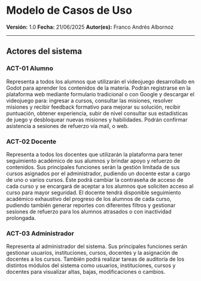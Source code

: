 # Modelo de Casos de Uso

**Versión:** 1.0
**Fecha:** 21/06/2025
**Autor(es):** Franco Andrés Albornoz

---

## Actores del sistema

### ACT-01 Alumno
Representa a todos los alumnos que utilizarán el videojuego desarrollado en Godot para aprender los contenidos de la materia. Podrán registrarse en la plataforma web mediante formulario tradicional o con Google y descargar el videojuego para: ingresar a cursos, consultar las misiones, resolver misiones y recibir feedback formativo para mejorar su solución, recibir puntuación, obtener experiencia, subir de nivel consultar sus estadísticas de juego y desbloquear nuevas misiones y habilidades. Podrán confirmar asistencia a sesiones de refuerzo vía mail, o web.

### ACT-02 Docente
Representa a todos los docentes que utilizarán la plataforma para tener seguimiento académico de sus alumnos y brindar apoyo y refuerzo de contenidos.
Sus principales funciones serán la gestión limitada de sus cursos asignados por el administrador, pudiendo un docente estar a cargo de uno o varios cursos. Éste podrá cambiar la contraseña de acceso de cada curso y se encargará de aceptar a los alumnos que soliciten acceso al curso para mayor seguridad. El docente tendrá disponible seguimiento académico exhaustivo del progreso de los alumnos de cada curso, pudiendo también generar reportes con diferentes filtros y gestionar sesiones de refuerzo para los alumnos atrasados o con inactividad prolongada.

### ACT-03 Administrador
Representa al administrador del sistema. Sus principales funciones serán gestionar usuarios, instituciones, cursos, docentes y la asignación de docentes a los cursos. También podrá realizar tareas de auditoría de los distintos módulos del sistema como usuarios, instituciones, cursos y docentes para visualizar altas, bajas, modificaciones o cambios. 



